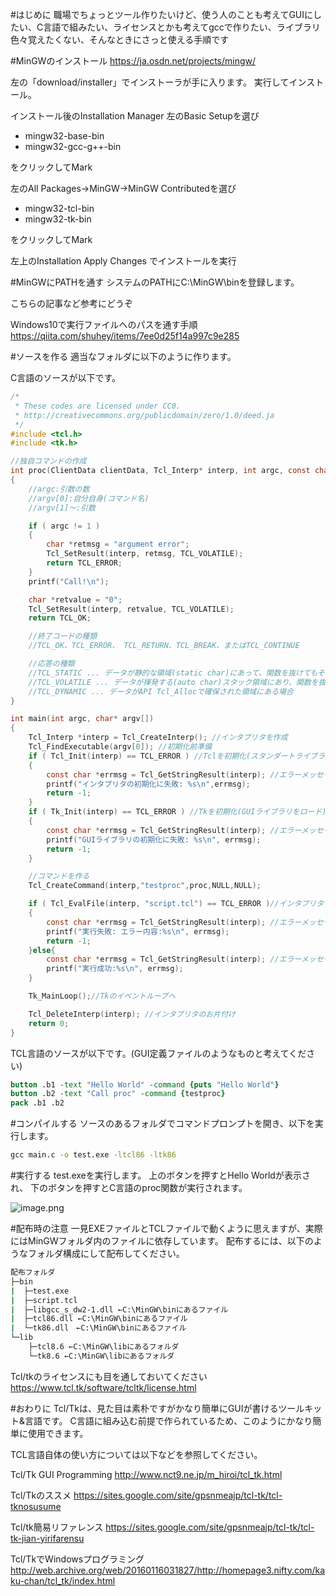 #はじめに
職場でちょっとツール作りたいけど、使う人のことも考えてGUIにしたい、C言語で組みたい、ライセンスとかも考えてgccで作りたい、ライブラリ色々覚えたくない、そんなときにさっと使える手順です

#MinGWのインストール
https://ja.osdn.net/projects/mingw/

左の「download/installer」でインストーラが手に入ります。
実行してインストール。

インストール後のInstallation Manager
左のBasic Setupを選び

+ mingw32-base-bin
+ mingw32-gcc-g++-bin

をクリックしてMark

左のAll Packages→MinGW→MinGW Contributedを選び

+ mingw32-tcl-bin
+ mingw32-tk-bin

をクリックしてMark

左上のInstallation
Apply Changes
でインストールを実行

#MinGWにPATHを通す
システムのPATHにC:\MinGW\binを登録します。

こちらの記事など参考にどうぞ

Windows10で実行ファイルへのパスを通す手順
https://qiita.com/shuhey/items/7ee0d25f14a997c9e285

#ソースを作る
適当なフォルダに以下のように作ります。

C言語のソースが以下です。

```c:main.c
/*
 * These codes are licensed under CC0.
 * http://creativecommons.org/publicdomain/zero/1.0/deed.ja
 */
#include <tcl.h>
#include <tk.h>

//独自コマンドの作成
int proc(ClientData clientData, Tcl_Interp* interp, int argc, const char* argv[])
{
	//argc:引数の数
	//argv[0]:自分自身(コマンド名)
	//argv[1]～:引数

	if ( argc != 1 )
	{
		char *retmsg = "argument error";
		Tcl_SetResult(interp, retmsg, TCL_VOLATILE);
		return TCL_ERROR;
	}
	printf("Call!\n");

	char *retvalue = "0";
	Tcl_SetResult(interp, retvalue, TCL_VOLATILE);
	return TCL_OK;

	//終了コードの種類
	//TCL_OK、TCL_ERROR、 TCL_RETURN、TCL_BREAK、またはTCL_CONTINUE

	//応答の種類
	//TCL_STATIC ... データが静的な領域(static char)にあって、関数を抜けてもその領域が上書きされない場合
	//TCL_VOLATILE ... データが揮発する(auto char)スタック領域にあり、関数を抜けると上書きされる場合
	//TCL_DYNAMIC ... データがAPI Tcl_Allocで確保された領域にある場合
}

int main(int argc, char* argv[])
{
	Tcl_Interp *interp = Tcl_CreateInterp(); //インタプリタを作成
	Tcl_FindExecutable(argv[0]); //初期化前準備
	if ( Tcl_Init(interp) == TCL_ERROR ) //Tclを初期化(スタンダートライブラリinit.tclをロード)
	{
		const char *errmsg = Tcl_GetStringResult(interp); //エラーメッセージの取得
		printf("インタプリタの初期化に失敗: %s\n",errmsg);
		return -1;
	}
	if ( Tk_Init(interp) == TCL_ERROR ) //Tkを初期化(GUIライブラリをロード)
	{
		const char *errmsg = Tcl_GetStringResult(interp); //エラーメッセージの取得
		printf("GUIライブラリの初期化に失敗: %s\n", errmsg);
		return -1;
	}

	//コマンドを作る
	Tcl_CreateCommand(interp,"testproc",proc,NULL,NULL);

	if ( Tcl_EvalFile(interp, "script.tcl") == TCL_ERROR )//インタプリタで実行
	{
		const char *errmsg = Tcl_GetStringResult(interp); //エラーメッセージの取得
		printf("実行失敗: エラー内容:%s\n", errmsg);
		return -1;
	}else{
		const char *errmsg = Tcl_GetStringResult(interp); //エラーメッセージの取得
		printf("実行成功:%s\n", errmsg);
	}

	Tk_MainLoop();//Tkのイベントループへ

	Tcl_DeleteInterp(interp); //インタプリタのお片付け
	return 0;
}
```

TCL言語のソースが以下です。(GUI定義ファイルのようなものと考えてください)

```tcl:script.tcl
button .b1 -text "Hello World" -command {puts "Hello World"}
button .b2 -text "Call proc" -command {testproc}
pack .b1 .b2
```


#コンパイルする
ソースのあるフォルダでコマンドプロンプトを開き、以下を実行します。

```cmd
gcc main.c -o test.exe -ltcl86 -ltk86
```

#実行する
test.exeを実行します。
上のボタンを押すとHello Worldが表示され、
下のボタンを押すとC言語のproc関数が実行されます。

![image.png](https://qiita-image-store.s3.ap-northeast-1.amazonaws.com/0/191114/6993cc88-32e0-157d-963c-bdbca33e0ed5.png)

#配布時の注意
一見EXEファイルとTCLファイルで動くように思えますが、実際にはMinGWフォルダ内のファイルに依存しています。
配布するには、以下のようなフォルダ構成にして配布してください。

```cmd
配布フォルダ
├─bin
|  ├─test.exe
|  ├─script.tcl
|  ├─libgcc_s_dw2-1.dll ←C:\MinGW\binにあるファイル
|  ├─tcl86.dll ←C:\MinGW\binにあるファイル
|  └─tk86.dll　←C:\MinGW\binにあるファイル
└─lib
    ├─tcl8.6 ←C:\MinGW\libにあるフォルダ
    └─tk8.6 ←C:\MinGW\libにあるフォルダ
```

Tcl/tkのライセンスにも目を通しておいてください
https://www.tcl.tk/software/tcltk/license.html

#おわりに
Tcl/Tkは、見た目は素朴ですがかなり簡単にGUIが書けるツールキット&言語です。
C言語に組み込む前提で作られているため、このようにかなり簡単に使用できます。

TCL言語自体の使い方については以下などを参照してください。

Tcl/Tk GUI Programming
http://www.nct9.ne.jp/m_hiroi/tcl_tk.html

Tcl/Tkのススメ
https://sites.google.com/site/gpsnmeajp/tcl-tk/tcl-tknosusume

Tcl/tk簡易リファレンス
https://sites.google.com/site/gpsnmeajp/tcl-tk/tcl-tk-jian-yirifarensu

Tcl/TkでWindowsプログラミング
http://web.archive.org/web/20160116031827/http://homepage3.nifty.com/kaku-chan/tcl_tk/index.html

